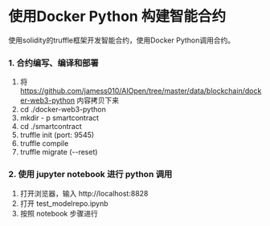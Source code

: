 # 使用Docker Python 构建智能合约

使用solidity的truffle框架开发智能合约，使用Docker Python调用合约。

### 1. 合约编写、编译和部署

1. 将 https://github.com/jamess010/AIOpen/tree/master/data/blockchain/docker-web3-python 内容拷贝下来
2. cd ./docker-web3-python
3. mkdir - p smartcontract
4. cd ./smartcontract
5. truffle init (port: 9545)
6. truffle compile
7. truffle migrate (--reset)

### 2. 使用 jupyter notebook 进行 python 调用
1. 打开浏览器，输入 http://localhost:8828
2. 打开 test_modelrepo.ipynb
3. 按照 notebook 步骤进行
